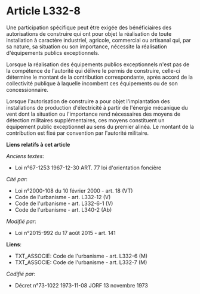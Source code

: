 # Article L332-8

Une participation spécifique peut être exigée des bénéficiaires des autorisations de construire qui ont pour objet la
réalisation de toute installation à caractère industriel, agricole, commercial ou artisanal qui, par sa nature, sa situation
ou son importance, nécessite la réalisation d'équipements publics exceptionnels.

Lorsque la réalisation des équipements publics exceptionnels n'est pas de la compétence de l'autorité qui délivre le permis
de construire, celle-ci détermine le montant de la contribution correspondante, après accord de la collectivité publique à
laquelle incombent ces équipements ou de son concessionnaire.

Lorsque l'autorisation de construire a pour objet l'implantation des installations de production d'électricité à partir de
l'énergie mécanique du vent dont la situation ou l'importance rend nécessaires des moyens de détection militaires
supplémentaires, ces moyens constituent un équipement public exceptionnel au sens du premier alinéa. Le montant de la
contribution est fixé par convention par l'autorité militaire.

**Liens relatifs à cet article**

_Anciens textes_:

  - Loi n°67-1253 1967-12-30 ART. 77 loi d'orientation foncière

_Cité par_:

  - Loi n°2000-108 du 10 février 2000 - art. 18 (VT)
  - Code de l'urbanisme - art. L332-12 (V)
  - Code de l'urbanisme - art. L332-6-1 (V)
  - Code de l'urbanisme - art. L340-2 (Ab)

_Modifié par_:

  - Loi n°2015-992 du 17 août 2015 - art. 141

**Liens**:

  - TXT_ASSOCIE: Code de l'urbanisme - art. L332-6 (M)
  - TXT_ASSOCIE: Code de l'urbanisme - art. L332-7 (M)

_Codifié par_:

  - Décret n°73-1022 1973-11-08 JORF 13 novembre 1973
